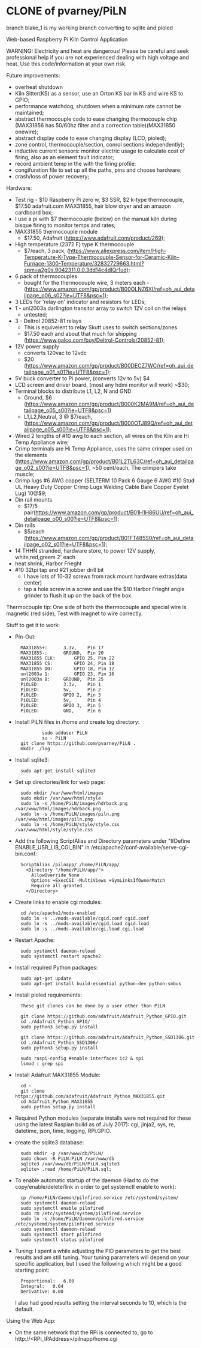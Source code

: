# CLONE of pvarney/PiLN
branch blake_1 is my working branch converting to sqlite and pioled



Web-based Raspberry Pi Kiln Control Application

WARNING! Electricity and heat are dangerous! Please be careful and seek professional help if you are not experienced dealing with high voltage and heat. Use this code/information at your own risk.

Future improvements:
- overheat shutdown
- Kiln Sitter(KS) as a sensor, use an Orton KS bar in KS and wire KS to GPIO;
- performance watchdog, shutdown when a minimum rate cannot be maintained;
- abstract thermocouple code to ease changing thermocouple chip (MAX31856 has 50/60hz filter and a correction table)(MAX31850 onewire);
- abstract display code to ease changing display (LCD, pioled);
- zone control, thermocouple/section, conrol sections independently);
- inductive current sensors: monitor electric usage to calculate cost of firing, also as an element fault indicator;
- record ambient temp in the with the firing profile:
- congifuration file to set up all the paths, pins and choose hardware;
- crash/loss of power recovery;

Hardware:
- Test rig - $10 Raspberry Pi zero w, $3 SSR, $2 k-type thermocouple, $17.50 adafruit.com MAX31855, hair blow dryer and an amazon cardboard box;
- I use a pi with $7 thermocouple (below) on the manual kiln during bisque firing to monitor temps and rates;
- MAX31855 thermocouple module
    + $17.50, Adafruit (https://www.adafruit.com/product/269);
- High temperature (2372 F) type K thermocouple
    + $7/each, 3 pack, (https://www.aliexpress.com/item/High-Temperature-K-Type-Thermocouple-Sensor-for-Ceramic-Kiln-Furnace-1300-Temperature/32832729663.html?spm=a2g0s.9042311.0.0.3dd14c4dIQr1ud);
- 6 pack of thermocouples
    + bought for the thermocouple wire, 3 meters each - (https://www.amazon.com/gp/product/B00OLNZ6XI/ref=oh_aui_detailpage_o06_s02?ie=UTF8&psc=1);
- 3 LEDs for 'relay on' indicator and resistors for LEDs;
- 1 - unl2003a darlington transitor array to switch 12V coil on the relays
     + untested;
- 3 - Deltrol  20852-81 relays
     + This is equivelent to relay Skutt uses to switch sections/zones
     + $17.50 each and about that much for shipping (https://www.galco.com/buy/Deltrol-Controls/20852-81);
- 12V power supply
     + converts 120vac to 12vdc
     + $20 (https://www.amazon.com/gp/product/B00DECZ7WC/ref=oh_aui_detailpage_o01_s01?ie=UTF8&psc=1);
- 5V buck converter to Pi power, (converts 12v to 5v) $4
- LCD screen and driver board, (most any hdmi monitor will work) ~$30;
- Terminal blocks to distribute L1, L2, N and GND
  	 + Ground, $6 (https://www.amazon.com/gp/product/B000K2MA9M/ref=oh_aui_detailpage_o05_s00?ie=UTF8&psc=1)
  	 + L1,L2,Neutral, 3 @ $7/each, (https://www.amazon.com/gp/product/B000OTJ89Q/ref=oh_aui_detailpage_o05_s00?ie=UTF8&psc=1);
- Wired 2 lengths of  #10 awg to each section, all wires on the Kiln are Hi Temp Appliance wire;
- Crimp terminals are Hi Temp Appliance, uses the same crimper used on the elements (https://www.amazon.com/gp/product/B01L2TL63C/ref=oh_aui_detailpage_o02_s00?ie=UTF8&psc=1), ~50 cent/each, The crimpers take muscle;
- Grimp lugs #6 AWG copper (SELTERM 10 Pack 6 Gauge 6 AWG #10 Stud UL Heavy Duty Copper Crimp Lugs Welding Cable Bare Copper Eyelet Lug) 10@$9;
- Din rail mounts
     + $17/5 pair(https://www.amazon.com/gp/product/B01H1H86UU/ref=oh_aui_detailpage_o00_s00?ie=UTF8&psc=1);
- Din rails
     + $5/each (https://www.amazon.com/gp/product/B01FT485S0/ref=oh_aui_detailpage_o02_s01?ie=UTF8&psc=1);
- 14 THHN stranded, hardware store, to power 12V supply, white,red,greem 2' each
- heat shrink, Harbor Frieght
- #10 32tpi tap and #21 jobber drill bit
     + I have lots of 10-32 screws from rack mount hardware extras(data center)
     + tap a hole screw in a screw and use the $10 Harbor Frieght angle grinder to flush it up on the back of the box.

Thermocouple tip: One side of both the thermocouple and special wire is magnetic (red side), Test with magnet to wire correctly. 

Stuff to get it to work:

- Pin-Out:

		MAX31855+:		3.3v,    Pin 17
		MAX31855-:		GROUND,  Pin 20
		MAX31855 CLK:		GPIO 25, Pin 22
		MAX31855 CS:		GPIO 24, Pin 18
		MAX31855 DO:		GPIO 18, Pin 12
		unl2003a 1: 		GPIO 23, Pin 16
		unl2003a 8:		GROUND,  Pin 25
		PiOLED: 		3.3v,    Pin 1
		PiOLED: 		5v,      Pin 2
		PiOLED: 		GPIO 2,  Pin 3
		PiOLED: 		5v,      Pin 4
		PiOLED: 		GPIO 3,  Pin 5
		PiOLED: 		GND,     Pin 6

- Install PiLN files in /home and create log directory:

                sudo adduser PiLN
                su - PiLN
		git clone https://github.com/pvarney/PiLN .
		mkdir ./log
		
- Install sqlite3:

		sudo apt-get install sqlite3
		
- Set up directories/link for web page:

		sudo mkdir /var/www/html/images
		sudo mkdir /var/www/html/style
		sudo ln -s /home/PiLN/images/hdrback.png /var/www/html/images/hdrback.png
		sudo ln -s /home/PiLN/images/piln.png    /var/www/html/images/piln.png
		sudo ln -s /home/PiLN/style/style.css    /var/www/html/style/style.css
	
- Add the following ScriptAlias and Directory parameters under "IfDefine ENABLE_USR_LIB_CGI_BIN" in /etc/apache2/conf-available/serve-cgi-bin.conf:
	
		ScriptAlias /pilnapp/ /home/PiLN/app/
		  <Directory "/home/PiLN/app/">
		    AllowOverride None
		    Options +ExecCGI -MultiViews +SymLinksIfOwnerMatch
		    Require all granted
		  </Directory>

- Create links to enable cgi modules:
	
		cd /etc/apache2/mods-enabled
		sudo ln -s ../mods-available/cgid.conf cgid.conf
		sudo ln -s ../mods-available/cgid.load cgid.load
		sudo ln -s ../mods-available/cgi.load cgi.load

- Restart Apache:
	
		sudo systemctl daemon-reload
		sudo systemctl restart apache2
		
- Install required Python packages:

		sudo apt-get update
		sudo apt-get install build-essential python-dev python-smbus

- Install pioled requirements:

		These git clones can be done by a user other than PiLN

		git clone https://github.com/adafruit/Adafruit_Python_GPIO.git
		cd ./Adafruit_Python_GPIO/
		sudo python3 setup.py install

		git clone https://github.com/adafruit/Adafruit_Python_SSD1306.git
		cd ./Adafruit_Python_SSD1306/
		sudo python3 setup.py install

		sudo raspi-config #enable interfaces ic2 & spi
		lsmod | grep spi
		
- Install Adafruit MAX31855 Module:

		cd ~
		git clone https://github.com/adafruit/Adafruit_Python_MAX31855.git
		cd Adafruit_Python_MAX31855
		sudo python setup.py install		
		
- Required Python modules (separate installs were not required for these using the latest Raspian build as of July 2017): cgi, jinja2, sys, re, datetime, json, time, logging, RPi.GPIO.

- create the sqlite3 database:

		sudo mkdir -p /var/www/db/PiLN/
		sudo chown -R PiLN:PiLN /var/www/db
		sqlite3 /var/www/db/PiLN/PiLN.sqlite3
		sqlite> .read /home/PiLN/PiLN.sql;

- To enable automatic startup of the daemon (Had to do the copy/enable/delete/link in order to get systemctl enable to work):

		cp /home/PiLN/daemon/pilnfired.service /etc/systemd/system/
		sudo systemctl daemon-reload
		sudo systemctl enable pilnfired
		sudo rm /etc/systemd/system/pilnfired.service
		sudo ln -s /home/PiLN/daemon/pilnfired.service /etc/systemd/system/pilnfired.service
		sudo systemctl daemon-reload
		sudo systemctl start pilnfired
		sudo systemctl status pilnfired
		
- Tuning: I spent a while adjusting the PID parameters to get the best results and am still tuning. Your tuning parameters will depend on your specific application, but I used the following which might be a good starting point:

		Proportional:	6.00
		Integral:	0.04
		Derivative:	0.00
	I also had good results setting the interval seconds to 10, which is the default.

Using the Web App:
- On the same network that the RPi is connected to, go to http://<RPi_IPAddress>/pilnapp/home.cgi
